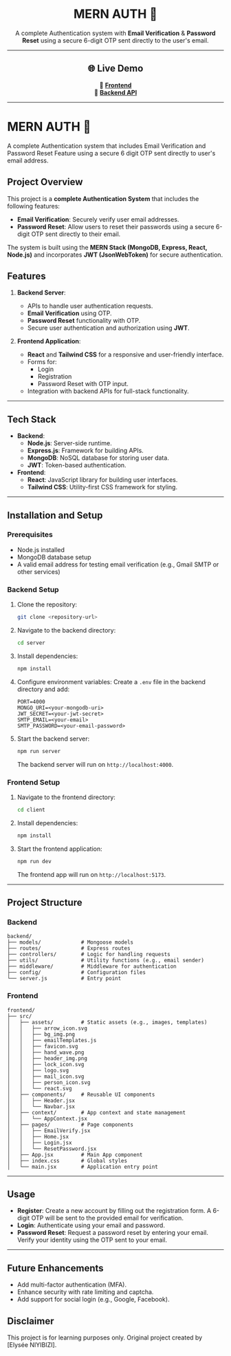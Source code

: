 <div align="center">

# MERN AUTH 🔐

A complete Authentication system with **Email Verification** & **Password Reset** using a secure 6-digit OTP sent directly to the user's email.

---

## 🌐 Live Demo

🔗 [**Frontend**](https://mern-auth-fronetnd.vercel.app)  
🔗 [**Backend API**](https://mern-auth-sigma-azure.vercel.app)

---

</div>

# MERN AUTH 🔐

A complete Authentication system that includes Email Verification and Password Reset Feature using a secure 6 digit OTP sent directly to user's email address.

## Project Overview

This project is a **complete Authentication System** that includes the following features:

- **Email Verification**: Securely verify user email addresses.
- **Password Reset**: Allow users to reset their passwords using a secure 6-digit OTP sent directly to their email.

The system is built using the **MERN Stack (MongoDB, Express, React, Node.js)** and incorporates **JWT (JsonWebToken)** for secure authentication.

## Features

1. **Backend Server**:

   - APIs to handle user authentication requests.
   - **Email Verification** using OTP.
   - **Password Reset** functionality with OTP.
   - Secure user authentication and authorization using **JWT**.

2. **Frontend Application**:
   - **React** and **Tailwind CSS** for a responsive and user-friendly interface.
   - Forms for:
     - Login
     - Registration
     - Password Reset with OTP input.
   - Integration with backend APIs for full-stack functionality.

---

## Tech Stack

- **Backend**:
  - **Node.js**: Server-side runtime.
  - **Express.js**: Framework for building APIs.
  - **MongoDB**: NoSQL database for storing user data.
  - **JWT**: Token-based authentication.
- **Frontend**:
  - **React**: JavaScript library for building user interfaces.
  - **Tailwind CSS**: Utility-first CSS framework for styling.

---

## Installation and Setup

### Prerequisites

- Node.js installed
- MongoDB database setup
- A valid email address for testing email verification (e.g., Gmail SMTP or other services)

### Backend Setup

1. Clone the repository:
   ```bash
   git clone <repository-url>
   ```
2. Navigate to the backend directory:
   ```bash
   cd server
   ```
3. Install dependencies:
   ```bash
   npm install
   ```
4. Configure environment variables:
   Create a `.env` file in the backend directory and add:
   ```env
   PORT=4000
   MONGO_URI=<your-mongodb-uri>
   JWT_SECRET=<your-jwt-secret>
   SMTP_EMAIL=<your-email>
   SMTP_PASSWORD=<your-email-password>
   ```
5. Start the backend server:
   ```bash
   npm run server
   ```
   The backend server will run on `http://localhost:4000`.

### Frontend Setup

1. Navigate to the frontend directory:
   ```bash
   cd client
   ```
2. Install dependencies:
   ```bash
   npm install
   ```
3. Start the frontend application:
   ```bash
   npm run dev
   ```
   The frontend app will run on `http://localhost:5173`.

---

## Project Structure

### Backend

```
backend/
├── models/             # Mongoose models
├── routes/             # Express routes
├── controllers/        # Logic for handling requests
├── utils/              # Utility functions (e.g., email sender)
├── middleware/         # Middleware for authentication
├── config/             # Configuration files
└── server.js           # Entry point
```

### Frontend

```
frontend/
├── src/
│   ├── assets/         # Static assets (e.g., images, templates)
│   │   ├── arrow_icon.svg
│   │   ├── bg_img.png
│   │   ├── emailTemplates.js
│   │   ├── favicon.svg
│   │   ├── hand_wave.png
│   │   ├── header_img.png
│   │   ├── lock_icon.svg
│   │   ├── logo.svg
│   │   ├── mail_icon.svg
│   │   ├── person_icon.svg
│   │   └── react.svg
│   ├── components/     # Reusable UI components
│   │   ├── Header.jsx
│   │   └── Navbar.jsx
│   ├── context/        # App context and state management
│   │   └── AppContext.jsx
│   ├── pages/          # Page components
│   │   ├── EmailVerify.jsx
│   │   ├── Home.jsx
│   │   ├── Login.jsx
│   │   └── ResetPassword.jsx
│   ├── App.jsx         # Main App component
│   ├── index.css       # Global styles
│   └── main.jsx        # Application entry point
```

---

## Usage

- **Register**: Create a new account by filling out the registration form. A 6-digit OTP will be sent to the provided email for verification.
- **Login**: Authenticate using your email and password.
- **Password Reset**: Request a password reset by entering your email. Verify your identity using the OTP sent to your email.

---

## Future Enhancements

- Add multi-factor authentication (MFA).
- Enhance security with rate limiting and captcha.
- Add support for social login (e.g., Google, Facebook).

## Disclaimer

This project is for learning purposes only. Original project created by [Elysée NIYIBIZI].
